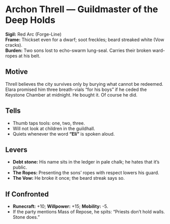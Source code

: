 # Archon Threll — Guildmaster of the Deep Holds

**Sigil:** Red Arc (Forge-Line)  
**Frame:** Thickset even for a dwarf; soot freckles; beard streaked white (Vow cracks).  
**Burden:** Two sons lost to echo-swarm lung-seal. Carries their broken ward-ropes at his belt.

## Motive
Threll believes the city survives only by burying what cannot be redeemed. Elara promised him three breath-vials “for his boys” if he ceded the Keystone Chamber at midnight. He bought it. Of course he did.

## Tells
- Thumb taps tools: one, two, three.  
- Will not look at children in the guildhall.  
- Quiets whenever the word **“Eli”** is spoken aloud.

## Levers
- **Debt stone:** His name sits in the ledger in pale chalk; he hates that it’s public.  
- **The Ropes:** Presenting the sons’ ropes with respect lowers his guard.  
- **The Vow:** He broke it once; the beard streak says so.

## If Confronted
- **Runecraft:** +10; **Willpower:** +15; **Mobility:** -5.  
- If the party mentions Mass of Repose, he spits: “Priests don’t hold walls. Stone does.”
